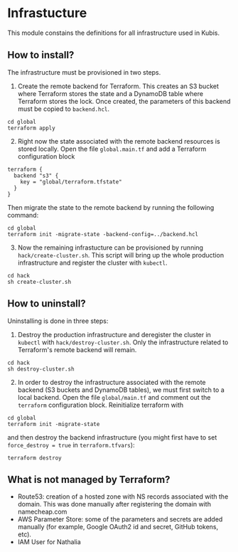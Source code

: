 # Infrastucture

This module constains the definitions for all infrastructure used in Kubis.

## How to install?

The infrastructure must be provisioned in two steps.

1. Create the remote backend for Terraform. This creates an S3 bucket where Terraform stores the state and a DynamoDB table where Terraform stores the lock. Once created, the parameters of this backend must be copied to `backend.hcl`.

```
cd global
terraform apply
```

2.  Right now the state associated with the remote backend resources is stored locally. Open the file `global.main.tf` and add a Terraform configuration block

```
terraform {
  backend "s3" {
    key = "global/terraform.tfstate"
  }
}
```

Then migrate the state to the remote backend by running the following command:

```
cd global
terraform init -migrate-state -backend-config=../backend.hcl
```

3.  Now the remaining infrastucture can be provisioned by running `hack/create-cluster.sh`. This script will bring up the whole production infrastructure and register the cluster with `kubectl`.

```
cd hack
sh create-cluster.sh
```

## How to uninstall?

Uninstalling is done in three steps:

1. Destroy the production infrastructure and deregister the cluster in `kubectl` with `hack/destroy-cluster.sh`. Only the infrastructure related to Terraform's remote backend will remain.

```
cd hack
sh destroy-cluster.sh
```

2. In order to destroy the infrastructure associated with the remote backend (S3 buckets and DynamoDB tables), we must first switch to a local backend. Open the file `global/main.tf` and comment out the `terraform` configuration block. Reinitialize terraform with

```
cd global
terraform init -migrate-state
```

and then destroy the backend infrastructure (you might first have to set `force_destroy = true` in `terraform.tfvars`):

```
terraform destroy
```

## What is not managed by Terraform?

- Route53: creation of a hosted zone with NS records associated with the domain. This was done manually after registering the domain with namecheap.com
- AWS Parameter Store: some of the parameters and secrets are added manually (for example, Google OAuth2 id and secret, GitHub tokens, etc).
- IAM User for Nathalia
